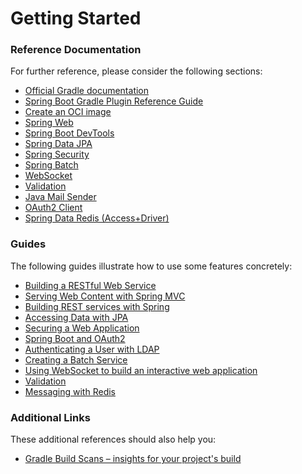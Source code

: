 # Getting Started

### Reference Documentation
For further reference, please consider the following sections:

* [Official Gradle documentation](https://docs.gradle.org)
* [Spring Boot Gradle Plugin Reference Guide](https://docs.spring.io/spring-boot/3.5.5/gradle-plugin)
* [Create an OCI image](https://docs.spring.io/spring-boot/3.5.5/gradle-plugin/packaging-oci-image.html)
* [Spring Web](https://docs.spring.io/spring-boot/3.5.5/reference/web/servlet.html)
* [Spring Boot DevTools](https://docs.spring.io/spring-boot/3.5.5/reference/using/devtools.html)
* [Spring Data JPA](https://docs.spring.io/spring-boot/3.5.5/reference/data/sql.html#data.sql.jpa-and-spring-data)
* [Spring Security](https://docs.spring.io/spring-boot/3.5.5/reference/web/spring-security.html)
* [Spring Batch](https://docs.spring.io/spring-boot/3.5.5/how-to/batch.html)
* [WebSocket](https://docs.spring.io/spring-boot/3.5.5/reference/messaging/websockets.html)
* [Validation](https://docs.spring.io/spring-boot/3.5.5/reference/io/validation.html)
* [Java Mail Sender](https://docs.spring.io/spring-boot/3.5.5/reference/io/email.html)
* [OAuth2 Client](https://docs.spring.io/spring-boot/3.5.5/reference/web/spring-security.html#web.security.oauth2.client)
* [Spring Data Redis (Access+Driver)](https://docs.spring.io/spring-boot/3.5.5/reference/data/nosql.html#data.nosql.redis)

### Guides
The following guides illustrate how to use some features concretely:

* [Building a RESTful Web Service](https://spring.io/guides/gs/rest-service/)
* [Serving Web Content with Spring MVC](https://spring.io/guides/gs/serving-web-content/)
* [Building REST services with Spring](https://spring.io/guides/tutorials/rest/)
* [Accessing Data with JPA](https://spring.io/guides/gs/accessing-data-jpa/)
* [Securing a Web Application](https://spring.io/guides/gs/securing-web/)
* [Spring Boot and OAuth2](https://spring.io/guides/tutorials/spring-boot-oauth2/)
* [Authenticating a User with LDAP](https://spring.io/guides/gs/authenticating-ldap/)
* [Creating a Batch Service](https://spring.io/guides/gs/batch-processing/)
* [Using WebSocket to build an interactive web application](https://spring.io/guides/gs/messaging-stomp-websocket/)
* [Validation](https://spring.io/guides/gs/validating-form-input/)
* [Messaging with Redis](https://spring.io/guides/gs/messaging-redis/)

### Additional Links
These additional references should also help you:

* [Gradle Build Scans – insights for your project's build](https://scans.gradle.com#gradle)

